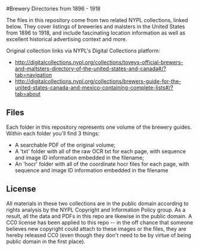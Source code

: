 #Brewery Directories from 1896 - 1918

The files in this repository come from two related NYPL collections, linked below.
They cover listings of breweries and malsters in the United States from 1896 to 1918, and include fascinating location information as well as excellent historical advertising context and more.

Original collection links via NYPL's Digital Collections platform: 
- http://digitalcollections.nypl.org/collections/toveys-official-brewers-and-maltsters-directory-of-the-united-states-and-canada#/?tab=navigation
- http://digitalcollections.nypl.org/collections/brewers-guide-for-the-united-states-canada-and-mexico-containing-complete-lists#/?tab=about

## Files
Each folder in this repository represents one volume of the brewery guides.
Within each folder you'll find 3 things:
- A searchable PDF of the original volume;
- A 'txt' folder with all of the raw OCR txt for each page, with sequence and image ID information embedded in the filename;
- An 'hocr' folder with all of the coordinate hocr files for each page, with sequence and image ID information embedded in the filename 

## License
All materials in these two collections are in the public domain according to rights analysis by the NYPL Copyright and Information Policy group. As a result, all the data and PDFs in this repo are likewise in the public domain. A CC0 license has been applied to this repo -- in the off chance that someone believes new copyright could attach to these images or the files, they are hereby released CC0 (even though they don't need to be by virtue of being public domain in the first place).
